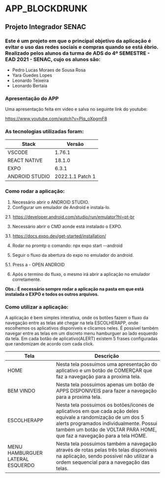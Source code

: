 # APP_BLOCKDRUNK
 ## Projeto Integrador SENAC

 ### Este é um projeto em que o principal objetivo da aplicação é evitar o uso das redes sociais e compras quando se está ébrio. Realizado pelos alunos da turma de ADS do 4º SEMESTRE - EAD 2021 - SENAC, cujo os alunos são: 
 * Pedro Lucas Moraes de Sousa Rosa
 * Yara Guedes Lopes
 * Leonardo Teixeira 
 * Leonardo Bertaia

### Apresentação do APP

Uma apresentação feita em video e salva no seguinte link do youtube:

https://www.youtube.com/watch?v=PIq_oXpgmF8

### As tecnologias utilizadas foram: 
Stack   | Versão
--------- | ------
VSCODE | 1.76.1
REACT NATIVE | 18.1.0
EXPO | 6.3.1
ANDROID STUDIO | 2022.1.1 Patch 1

### Como rodar a aplicação:

1. Necessário abrir o ANDROID STUDIO. 
2. Configurar um emulador de Android e instala-lo. 

2.1. https://developer.android.com/studio/run/emulator?hl=pt-br

3. Necessário abrir o CMD aonde está instalado o EXPO.

3.1. https://docs.expo.dev/get-started/installation/

4. Rodar no promtp o comando: npx expo start --android

5. Seguir o fluxo da abertura do expo no emulador do android. 

5.1. Press a - OPEN ANDROID

6. Após o termino do fluxo, o mesmo irá abrir a aplicação no emulador corretamente.


**Obs.: É necessário sempre rodar a aplicação na pasta em que está instalada o EXPO e todos os outros arquivos.**

### Como utilizar a aplicação:
A aplicação é bem simples interativa, onde os botões fazem o fluxo da navegação entre as telas até chegar na tela ESCOLHERAPP, onde escolhemos os aplicativos disponiveis e clicamos neles. É possivel também navegar entre as telas em um discreto menu hamburguer ao lado esquerdo da tela. Em cada botão de aplicativo(ALERT) existem 5 frases configuradas que randomizam de acordo com cada click. 

Tela  | Descrição
--------- | ------
HOME | Nesta tela possuimos uma apresentação do aplicativo e um botão de COMERÇAR que faz a navegação para a proxima tela.  
BEM VINDO | Nesta tela possuimos apenas um botão de APPS DISPONIVEIS para fazer a navegação para a proxima tela. 
ESCOLHERAPP | Nesta tela possuimos os botões/icones de aplicativos em que cada ação deles equivale a randomização de um dos 5 alerts programados individualmente. Possui também um botão de VOLTAR PARA HOME, que faz a navegação para a tela HOME. 
MENU HAMBURGUER LATERAL ESQUERDO | Nesta tela possuimos também a navegação através de rotas pelas três telas disponiveis na aplicação, sendo possivel não utilizar a ordem sequencial para a navegação das telas.  
